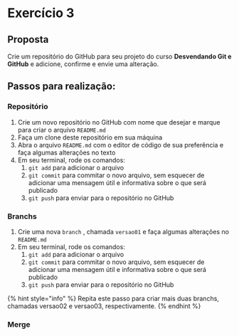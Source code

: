 # Exercício 3

## Proposta

Crie um repositório do GitHub para seu projeto do curso **Desvendando Git e GitHub** e adicione, confirme e envie uma alteração.

## Passos para realização:

### Repositório

1. Crie um novo repositório no GitHub com nome que desejar e marque para criar o arquivo `README.md`
2. Faça um clone deste repositório em sua máquina
3. Abra o arquivo `README.md` com o editor de código de sua preferência e faça algumas alterações no texto
4. Em seu terminal, rode os comandos:
   1. `git add` para adicionar o arquivo
   2. `git commit` para commitar o novo arquivo, sem esquecer de adicionar uma mensagem útil e informativa sobre o que será publicado
   3. `git push` para enviar para o repositório no GitHub

### Branchs

1. Crie uma nova `branch` , chamada `versao01` e faça algumas alterações no `README.md`
2. Em seu terminal, rode os comandos:
   1. `git add` para adicionar o arquivo
   2. `git commit` para commitar o novo arquivo, sem esquecer de adicionar uma mensagem útil e informativa sobre o que será publicado
   3. `git push` para enviar para o repositório no GitHub

{% hint style="info" %}
Repita este passo para criar mais duas branchs, chamadas versao02 e versao03, respectivamente.
{% endhint %}

### Merge

